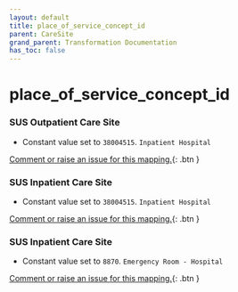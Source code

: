 ```yaml
---
layout: default
title: place_of_service_concept_id
parent: CareSite
grand_parent: Transformation Documentation
has_toc: false
---
```

# place_of_service_concept_id
### SUS Outpatient Care Site
* Constant value set to `38004515`. `Inpatient Hospital`

[Comment or raise an issue for this mapping.](https://github.com/answerdigital/oxford-omop-data-mapper/issues/new?title=OMOP%20CareSite%20table%20place_of_service_concept_id%20field%20SUS%20Outpatient%20Care%20Site%20mapping){: .btn }
### SUS Inpatient Care Site
* Constant value set to `38004515`. `Inpatient Hospital`

[Comment or raise an issue for this mapping.](https://github.com/answerdigital/oxford-omop-data-mapper/issues/new?title=OMOP%20CareSite%20table%20place_of_service_concept_id%20field%20SUS%20Inpatient%20Care%20Site%20mapping){: .btn }
### SUS Inpatient Care Site
* Constant value set to `8870`. `Emergency Room - Hospital`

[Comment or raise an issue for this mapping.](https://github.com/answerdigital/oxford-omop-data-mapper/issues/new?title=OMOP%20CareSite%20table%20place_of_service_concept_id%20field%20SUS%20Inpatient%20Care%20Site%20mapping){: .btn }
